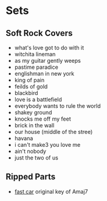 # Sets

## Soft Rock Covers

* what's love got to do with it
* witchita lineman
* as my guitar gently weeps
* pastime paradice
* englishman in new york
* king of pain
* feilds of gold
* blackbird
* love is a battlefield
* everybody wants to rule the world
* shakey ground
* knocks me off my feet
* brick in the wall
* our house (middle of the stree)
* havana
* i can't make3 you love me
* ain't nobody
* just the two of us

## Ripped Parts

* [fast car](https://www.karaoke-version.com/custombackingtrack/tracy-chapman/fast-car.html) original key of Amaj7
